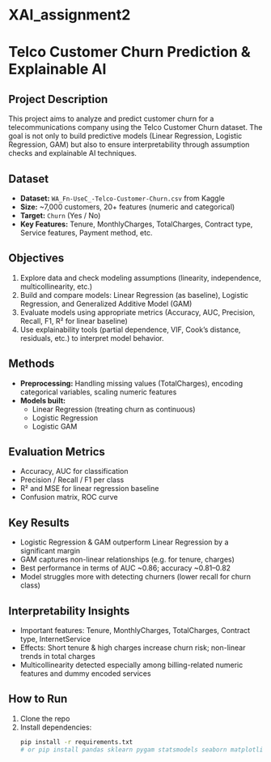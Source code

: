 # XAI_assignment2
# Telco Customer Churn Prediction & Explainable AI 

## Project Description  
This project aims to analyze and predict customer churn for a telecommunications company using the Telco Customer Churn dataset. The goal is not only to build predictive models (Linear Regression, Logistic Regression, GAM) but also to ensure interpretability through assumption checks and explainable AI techniques.

## Dataset  
- **Dataset:** `WA_Fn-UseC_-Telco-Customer-Churn.csv` from Kaggle  
- **Size:** ~7,000 customers, 20+ features (numeric and categorical)  
- **Target:** `Churn` (Yes / No)  
- **Key Features:** Tenure, MonthlyCharges, TotalCharges, Contract type, Service features, Payment method, etc.

## Objectives  
1. Explore data and check modeling assumptions (linearity, independence, multicollinearity, etc.)  
2. Build and compare models: Linear Regression (as baseline), Logistic Regression, and Generalized Additive Model (GAM)  
3. Evaluate models using appropriate metrics (Accuracy, AUC, Precision, Recall, F1, R² for linear baseline)  
4. Use explainability tools (partial dependence, VIF, Cook’s distance, residuals, etc.) to interpret model behavior.

## Methods  
- **Preprocessing:** Handling missing values (TotalCharges), encoding categorical variables, scaling numeric features  
- **Models built:**  
  - Linear Regression (treating churn as continuous)  
  - Logistic Regression  
  - Logistic GAM  

## Evaluation Metrics  
- Accuracy, AUC for classification  
- Precision / Recall / F1 per class  
- R² and MSE for linear regression baseline  
- Confusion matrix, ROC curve  

## Key Results  
- Logistic Regression & GAM outperform Linear Regression by a significant margin  
- GAM captures non-linear relationships (e.g. for tenure, charges)  
- Best performance in terms of AUC ~0.86; accuracy ~0.81–0.82  
- Model struggles more with detecting churners (lower recall for churn class)  

## Interpretability Insights  
- Important features: Tenure, MonthlyCharges, TotalCharges, Contract type, InternetService  
- Effects: Short tenure & high charges increase churn risk; non-linear trends in total charges  
- Multicollinearity detected especially among billing-related numeric features and dummy encoded services  

## How to Run  
1. Clone the repo  
2. Install dependencies:  
   ```bash
   pip install -r requirements.txt
   # or pip install pandas sklearn pygam statsmodels seaborn matplotlib
